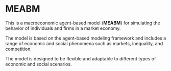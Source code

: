 # MEABM

This is a macroeconomic agent-based model (**MEABM**) for simulating the behavior of individuals and firms in a market economy. 

The model is based on the agent-based modeling framework and includes a range of economic and social phenomena such as markets, inequality, and competition. 

The model is designed to be flexible and adaptable to different types of economic and social scenarios.

